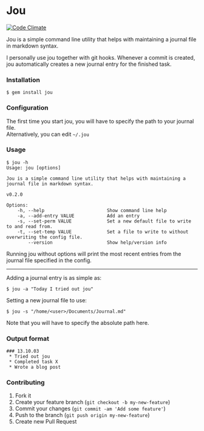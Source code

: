 # Jou

[![Code Climate](https://codeclimate.com/github/phansch/jou.png)](https://codeclimate.com/github/phansch/jou)

Jou is a simple command line utility that helps with maintaining a journal file in markdown syntax.

I personally use jou together with git hooks. Whenever a commit is created, 
jou automatically creates a new journal entry for the finished task.

### Installation

    $ gem install jou

### Configuration
The first time you start jou, you will have to specify the path to your journal file.  
Alternatively, you can edit `~/.jou`

### Usage

    $ jou -h      
    Usage: jou [options]

    Jou is a simple command line utility that helps with maintaining a journal file in markdown syntax.

    v0.2.0

    Options:
        -h, --help                       Show command line help
        -a, --add-entry VALUE            Add an entry
        -s, --set-perm VALUE             Set a new default file to write to and read from.
        -t, --set-temp VALUE             Set a file to write to without overwriting the config file.
            --version                    Show help/version info

Running jou without options will print the most recent entries from the journal file specified in the config.

--- 

Adding a journal entry is as simple as:

    $ jou -a "Today I tried out jou"

Setting a new journal file to use:

    $ jou -s "/home/<user>/Documents/Journal.md"

Note that you will have to specify the absolute path here.

### Output format

    ### 13.10.03
     * Tried out jou
     * Completed task X
     * Wrote a blog post

### Contributing

1. Fork it
2. Create your feature branch (`git checkout -b my-new-feature`)
3. Commit your changes (`git commit -am 'Add some feature'`)
4. Push to the branch (`git push origin my-new-feature`)
5. Create new Pull Request
